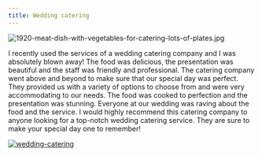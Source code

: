 ```yaml
---
title: Wedding catering
---
```


![1920-meat-dish-with-vegetables-for-catering-lots-of-plates.jpg](/1920-meat-dish-with-vegetables-for-catering-lots-of-plates.jpg)

I recently used the services of a wedding catering company and I was absolutely blown away! The food was delicious, the presentation was beautiful and the staff was friendly and professional. The catering company went above and beyond to make sure that our special day was perfect. They provided us with a variety of options to choose from and were very accommodating to our needs. The food was cooked to perfection and the presentation was stunning. Everyone at our wedding was raving about the food and the service. I would highly recommend this catering company to anyone looking for a top-notch wedding catering service. They are sure to make your special day one to remember!

[![wedding-catering](<https://dabuttonfactory.com/button.png?t=CHECK+SERVICE&f=Noto+Sans-Bold&ts=26&tc=fff&hp=45&vp=20&c=11&bgt=unicolored&bgc=4bd42f>)](<https://www.bark.com/?a_aid=5d2d0e83cdc3>)